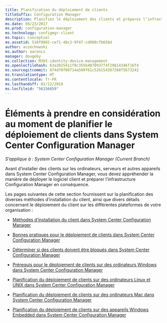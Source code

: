```yaml
---
title: Planification du déploiement de clients
titleSuffix: Configuration Manager
description: Planifiez le déploiement des clients et préparez l’infrastructure dans System Center Configuration Manager.
ms.date: 04/23/2017
ms.prod: configuration-manager
ms.technology: configmgr-client
ms.topic: conceptual
ms.assetid: 518f9882-ce71-48c3-9f47-cd968cfb658d
author: aczechowski
ms.author: aaroncz
manager: dougeby
ms.collection: M365-identity-device-management
ms.openlocfilehash: 63a3025411f8c355b4070937f4f29814346f16f4
ms.sourcegitcommit: 874d78f08714a509f61c52b154387268f5b73242
ms.translationtype: HT
ms.contentlocale: fr-FR
ms.lasthandoff: 02/12/2019
ms.locfileid: "56156659"
---
```

# <a name="planning-considerations-for-deploying-clients-in-system-center-configuration-manager"></a>Éléments à prendre en considération au moment de planifier le déploiement de clients dans System Center Configuration Manager

*S’applique à : System Center Configuration Manager (Current Branch)*

Avant d’installer des clients sur les ordinateurs, serveurs et autres appareils dans System Center Configuration Manager, vous devez appréhender la manière de déployer le logiciel client et préparer l’infrastructure Configuration Manager en conséquence.  

 Les pages suivantes de cette section fournissent sur la planification des diverses méthodes d’installation du client, ainsi que divers détails concernant le déploiement du client sur les différentes plateformes de votre organisation :  

-   [Méthodes d’installation du client dans System Center Configuration Manager](../../../../core/clients/deploy/plan/client-installation-methods.md)  

-   [Bonnes pratiques pour le déploiement de clients dans System Center Configuration Manager](../../../../core/clients/deploy/plan/best-practices-for-client-deployment.md)  

-   [Déterminer si des clients doivent être bloqués dans System Center Configuration Manager](../../../../core/clients/deploy/plan/determine-whether-to-block-clients.md)  

-   [Prérequis pour le déploiement de clients sur des ordinateurs Windows dans System Center Configuration Manager](../../../../core/clients/deploy/prerequisites-for-deploying-clients-to-windows-computers.md)  

-   [Planification du déploiement de clients sur des ordinateurs Linux et UNIX dans System Center Configuration Manager](../../../../core/clients/deploy/plan/planning-for-client-deployment-to-linux-and-unix-computers.md)  

-   [Planification du déploiement de clients sur des ordinateurs Mac dans System Center Configuration Manager](../../../../core/clients/deploy/plan/planning-for-client-deployment-to-mac-computers.md)  

-   [Planification du déploiement de clients sur des appareils Windows Embedded dans System Center Configuration Manager](../../../../core/clients/deploy/plan/planning-for-client-deployment-to-windows-embedded-devices.md)  
